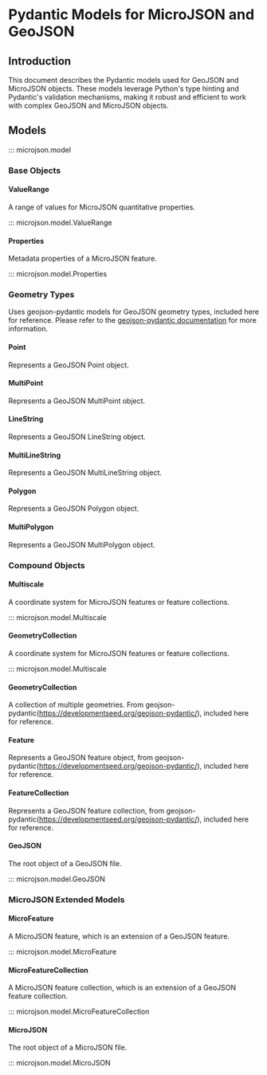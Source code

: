 # Pydantic Models for MicroJSON and GeoJSON

## Introduction

This document describes the Pydantic models used for GeoJSON and MicroJSON objects. These models leverage Python's type hinting and Pydantic's validation mechanisms, making it robust and efficient to work with complex GeoJSON and MicroJSON objects.

## Models

::: microjson.model

### Base Objects

#### ValueRange

A range of values for MicroJSON quantitative properties.

::: microjson.model.ValueRange


#### Properties

Metadata properties of a MicroJSON feature.

::: microjson.model.Properties


### Geometry Types
Uses geojson-pydantic models for GeoJSON geometry types, included here for reference. Please refer to the [geojson-pydantic documentation](https://developmentseed.org/geojson-pydantic/) for more information.

#### Point

Represents a GeoJSON Point object.

#### MultiPoint

Represents a GeoJSON MultiPoint object.

#### LineString

Represents a GeoJSON LineString object.

#### MultiLineString

Represents a GeoJSON MultiLineString object.

#### Polygon

Represents a GeoJSON Polygon object.

#### MultiPolygon

Represents a GeoJSON MultiPolygon object.


### Compound Objects

#### Multiscale

A coordinate system for MicroJSON features or feature collections.

::: microjson.model.Multiscale

#### GeometryCollection

A coordinate system for MicroJSON features or feature collections.

::: microjson.model.Multiscale

#### GeometryCollection

A collection of multiple geometries. From geojson-pydantic(https://developmentseed.org/geojson-pydantic/), included here for reference.

#### Feature

Represents a GeoJSON feature object, from geojson-pydantic(https://developmentseed.org/geojson-pydantic/), included here for reference.

#### FeatureCollection

Represents a GeoJSON feature collection, from geojson-pydantic(https://developmentseed.org/geojson-pydantic/), included here for reference.

#### GeoJSON

The root object of a GeoJSON file.

::: microjson.model.GeoJSON

### MicroJSON Extended Models

#### MicroFeature

A MicroJSON feature, which is an extension of a GeoJSON feature.

::: microjson.model.MicroFeature

#### MicroFeatureCollection

A MicroJSON feature collection, which is an extension of a GeoJSON feature collection.

::: microjson.model.MicroFeatureCollection

#### MicroJSON

The root object of a MicroJSON file.

::: microjson.model.MicroJSON
